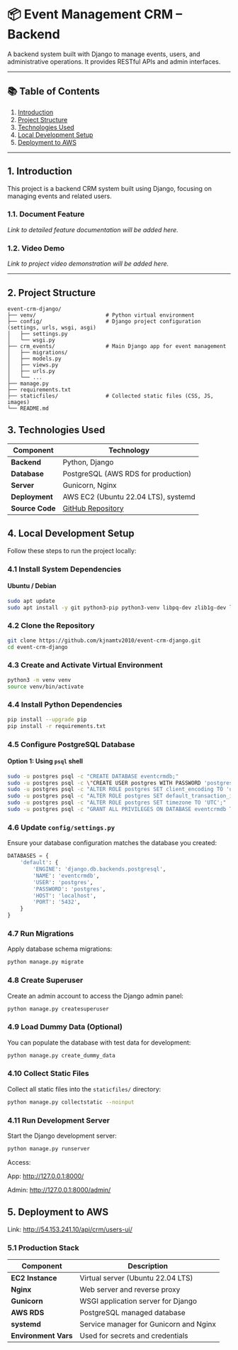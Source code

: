 # 📦 Event Management CRM – Backend

A backend system built with Django to manage events, users, and administrative operations. It provides RESTful APIs and admin interfaces.

---

## 📚 Table of Contents

1. [Introduction](#1-introduction)  
2. [Project Structure](#2-project-structure)  
3. [Technologies Used](#3-technologies-used)  
4. [Local Development Setup](#4-local-development-setup)  
5. [Deployment to AWS](#5-deployment-to-aws)

---

## 1. Introduction

This project is a backend CRM system built using Django, focusing on managing events and related users.

### 1.1. Document Feature

_Link to detailed feature documentation will be added here._

### 1.2. Video Demo

_Link to project video demonstration will be added here._

---

## 2. Project Structure

```text
event-crm-django/
├── venv/                      # Python virtual environment
├── config/                    # Django project configuration (settings, urls, wsgi, asgi)
│   ├── settings.py
│   └── wsgi.py
├── crm_events/                # Main Django app for event management
│   ├── migrations/
│   ├── models.py
│   ├── views.py
│   ├── urls.py
│   └── ...
├── manage.py
├── requirements.txt
├── staticfiles/               # Collected static files (CSS, JS, images)
└── README.md
```

## 3. Technologies Used

| Component     | Technology                                       |
|---------------|--------------------------------------------------|
| **Backend**   | Python, Django                                   |
| **Database**  | PostgreSQL (AWS RDS for production)              |
| **Server**    | Gunicorn, Nginx                                  |
| **Deployment**| AWS EC2 (Ubuntu 22.04 LTS), systemd              |
| **Source Code**| [GitHub Repository](https://github.com/kjnamtv2010/event-crm-django) |

## 4. Local Development Setup

Follow these steps to run the project locally:

### 4.1 Install System Dependencies

#### Ubuntu / Debian
```bash
sudo apt update
sudo apt install -y git python3-pip python3-venv libpq-dev zlib1g-dev libjpeg-dev postgresql-client
```

### 4.2 Clone the Repository
```bash
git clone https://github.com/kjnamtv2010/event-crm-django.git
cd event-crm-django
```

### 4.3 Create and Activate Virtual Environment
```bash
python3 -m venv venv
source venv/bin/activate
```

### 4.4 Install Python Dependencies
```bash
pip install --upgrade pip
pip install -r requirements.txt
```

### 4.5 Configure PostgreSQL Database

#### Option 1: Using `psql` shell

```bash
sudo -u postgres psql -c "CREATE DATABASE eventcrmdb;"
sudo -u postgres psql -c \"CREATE USER postgres WITH PASSWORD 'postgres';\"
sudo -u postgres psql -c "ALTER ROLE postgres SET client_encoding TO 'utf8';"
sudo -u postgres psql -c "ALTER ROLE postgres SET default_transaction_isolation TO 'read committed';"
sudo -u postgres psql -c "ALTER ROLE postgres SET timezone TO 'UTC';"
sudo -u postgres psql -c "GRANT ALL PRIVILEGES ON DATABASE eventcrmdb TO postgres;"
```

### 4.6 Update `config/settings.py`

Ensure your database configuration matches the database you created:

```python
DATABASES = {
    'default': {
        'ENGINE': 'django.db.backends.postgresql',
        'NAME': 'eventcrmdb',
        'USER': 'postgres',
        'PASSWORD': 'postgres',
        'HOST': 'localhost',
        'PORT': '5432',
    }
}
```

### 4.7 Run Migrations
Apply database schema migrations:
```bash
python manage.py migrate
```

### 4.8 Create Superuser
Create an admin account to access the Django admin panel:
```bash
python manage.py createsuperuser
```

### 4.9 Load Dummy Data (Optional)
You can populate the database with test data for development:
```bash
python manage.py create_dummy_data
```

### 4.10 Collect Static Files
Collect all static files into the `staticfiles/` directory:
```bash
python manage.py collectstatic --noinput
```

### 4.11 Run Development Server
Start the Django development server:
```bash
python manage.py runserver
```
Access:

App: http://127.0.0.1:8000/

Admin: http://127.0.0.1:8000/admin/

## 5. Deployment to AWS

Link: http://54.153.241.10/api/crm/users-ui/

### 5.1 Production Stack

| Component        | Description                                  |
|------------------|----------------------------------------------|
| **EC2 Instance** | Virtual server (Ubuntu 22.04 LTS)            |
| **Nginx**        | Web server and reverse proxy                 |
| **Gunicorn**     | WSGI application server for Django           |
| **AWS RDS**      | PostgreSQL managed database                  |
| **systemd**      | Service manager for Gunicorn and Nginx       |
| **Environment Vars** | Used for secrets and credentials         |

